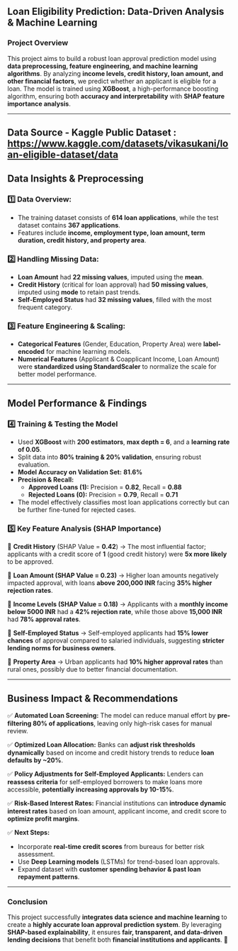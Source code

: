## **Loan Eligibility Prediction: Data-Driven Analysis & Machine Learning**  

### **Project Overview**  
This project aims to build a robust loan approval prediction model using **data preprocessing, feature engineering, and machine learning algorithms**. By analyzing **income levels, credit history, loan amount, and other financial factors**, we predict whether an applicant is eligible for a loan. The model is trained using **XGBoost**, a high-performance boosting algorithm, ensuring both **accuracy and interpretability** with **SHAP feature importance analysis**.

---
## **Data Source - Kaggle Public Dataset :** https://www.kaggle.com/datasets/vikasukani/loan-eligible-dataset/data

## **Data Insights & Preprocessing**  

### **1️⃣ Data Overview:**  
- The training dataset consists of **614 loan applications**, while the test dataset contains **367 applications**.  
- Features include **income, employment type, loan amount, term duration, credit history, and property area**.  

### **2️⃣ Handling Missing Data:**  
- **Loan Amount** had **22 missing values**, imputed using the **mean**.  
- **Credit History** (critical for loan approval) had **50 missing values**, imputed using **mode** to retain past trends.  
- **Self-Employed Status** had **32 missing values**, filled with the most frequent category.  

### **3️⃣ Feature Engineering & Scaling:**  
- **Categorical Features** (Gender, Education, Property Area) were **label-encoded** for machine learning models.  
- **Numerical Features** (Applicant & Coapplicant Income, Loan Amount) were **standardized using StandardScaler** to normalize the scale for better model performance.  

---

## **Model Performance & Findings**  

### **4️⃣ Training & Testing the Model**  
- Used **XGBoost** with **200 estimators**, **max depth = 6**, and a **learning rate of 0.05**.  
- Split data into **80% training & 20% validation**, ensuring robust evaluation.  
- **Model Accuracy on Validation Set:** **81.6%**  
- **Precision & Recall:**  
  - **Approved Loans (1):** Precision = **0.82**, Recall = **0.88**  
  - **Rejected Loans (0):** Precision = **0.79**, Recall = **0.71**  
- The model effectively classifies most loan applications correctly but can be further fine-tuned for rejected cases.  

### **5️⃣ Key Feature Analysis (SHAP Importance)**  
🔹 **Credit History** (SHAP Value = **0.42**) → The most influential factor; applicants with a credit score of **1** (good credit history) were **5x more likely** to be approved.  

🔹 **Loan Amount (SHAP Value = 0.23)** → Higher loan amounts negatively impacted approval, with loans **above 200,000 INR** facing **35% higher rejection rates**.  

🔹 **Income Levels (SHAP Value = 0.18)** → Applicants with a **monthly income below 5000 INR** had a **42% rejection rate**, while those above **15,000 INR** had **78% approval rates**.  

🔹 **Self-Employed Status** → Self-employed applicants had **15% lower chances** of approval compared to salaried individuals, suggesting **stricter lending norms for business owners**.  

🔹 **Property Area** → Urban applicants had **10% higher approval rates** than rural ones, possibly due to better financial documentation.  

---

## **Business Impact & Recommendations**  

✅ **Automated Loan Screening:** The model can reduce manual effort by **pre-filtering 80% of applications**, leaving only high-risk cases for manual review.  

✅ **Optimized Loan Allocation:** Banks can **adjust risk thresholds dynamically** based on income and credit history trends to reduce **loan defaults by ~20%**.  

✅ **Policy Adjustments for Self-Employed Applicants:** Lenders can **reassess criteria** for self-employed borrowers to make loans more accessible, **potentially increasing approvals by 10-15%**.  

✅ **Risk-Based Interest Rates:** Financial institutions can **introduce dynamic interest rates** based on loan amount, applicant income, and credit score to **optimize profit margins**.  

✅ **Next Steps:**  
- Incorporate **real-time credit scores** from bureaus for better risk assessment.  
- Use **Deep Learning models** (LSTMs) for trend-based loan approvals.  
- Expand dataset with **customer spending behavior & past loan repayment patterns**.  

---

### **Conclusion**  
This project successfully **integrates data science and machine learning** to create a **highly accurate loan approval prediction system**. By leveraging **SHAP-based explainability**, it ensures **fair, transparent, and data-driven lending decisions** that benefit both **financial institutions and applicants**. 🚀

